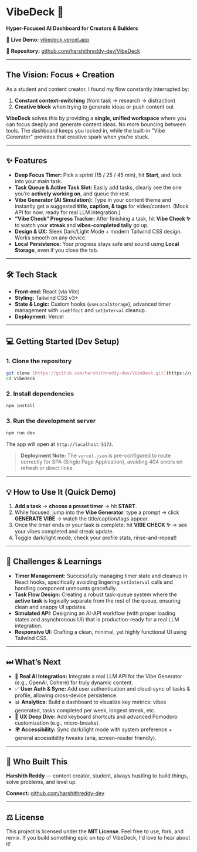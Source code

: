 # VibeDeck 🚀

**Hyper-Focused AI Dashboard for Creators & Builders**

🔗 **Live Demo:** [vibedeck.vercel.app](https://vibedeck.vercel.app)

📂 **Repository:** [github.com/harshithreddy-dev/VibeDeck](https://github.com/harshithreddy-dev/VibeDeck)

---

## The Vision: Focus + Creation

As a student and content creator, I found my flow constantly interrupted by:
1.  **Constant context-switching** (from task → research → distraction)
2.  **Creative block** when trying to generate ideas or push content out

**VibeDeck** solves this by providing a **single, unified workspace** where you can focus deeply and generate content ideas. No more bouncing between tools. The dashboard keeps you locked in, while the built-in "Vibe Generator" provides that creative spark when you're stuck.

---

## ✨ Features

* **Deep Focus Timer:** Pick a sprint (15 / 25 / 45 min), hit **Start**, and lock into your main task.
* **Task Queue & Active Task Slot:** Easily add tasks, clearly see the one you’re **actively working on**, and queue the rest.
* **Vibe Generator (AI Simulation):** Type in your content theme and instantly get a suggested **title, caption, & tags** for video/content. (Mock API for now, ready for real LLM integration.)
* **“Vibe Check” Progress Tracker:** After finishing a task, hit **Vibe Check ✨** to watch your **streak** and **vibes-completed tally** go up.
* **Design & UX:** Sleek Dark/Light Mode + modern Tailwind CSS design. Works smooth on any device.
* **Local Persistence:** Your progress stays safe and sound using **Local Storage**, even if you close the tab.

---

## 🛠 Tech Stack

* **Front-end:** React (via Vite)
* **Styling:** Tailwind CSS v3+
* **State & Logic:** Custom hooks (`useLocalStorage`), advanced timer management with `useEffect` and `setInterval` cleanup.
* **Deployment:** Vercel

---

## 💻 Getting Started (Dev Setup)

### 1. Clone the repository

```bash
git clone [https://github.com/harshithreddy-dev/VibeDeck.git](https://github.com/harshithreddy-dev/VibeDeck.git)
cd VibeDeck
````

### 2\. Install dependencies

```bash
npm install
```

### 3\. Run the development server

```bash
npm run dev
```

The app will open at `http://localhost:5173`.

> **Deployment Note:** The `vercel.json` is pre-configured to route correctly for SPA (Single Page Application), avoiding 404 errors on refresh or direct links.

-----

## 💡 How to Use It (Quick Demo)

1.  **Add a task** → **choose a preset timer** → hit **START**.
2.  While focused, jump into the **Vibe Generator**: type a prompt → click **GENERATE VIBE** → watch the title/caption/tags appear.
3.  Once the timer ends or your task is complete: hit **VIBE CHECK ✨** → see your vibes completed and streak update.
4.  Toggle dark/light mode, check your profile stats, rinse-and-repeat\!

-----

## 🚧 Challenges & Learnings

  * **Timer Management:** Successfully managing timer state and cleanup in React hooks, specifically avoiding lingering `setInterval` calls and handling component unmounts gracefully.
  * **Task Flow Design:** Creating a robust task-queue system where the **active task** is logically separate from the rest of the queue, ensuring clean and snappy UI updates.
  * **Simulated API:** Designing an AI-API workflow (with proper loading states and asynchronous UI) that is production-ready for a real LLM integration.
  * **Responsive UI:** Crafting a clean, minimal, yet highly functional UI using Tailwind CSS.

-----

## ⏭ What’s Next

  * 🔧 **Real AI Integration:** Integrate a real LLM API for the Vibe Generator (e.g., OpenAI, Cohere) for truly dynamic content.
  * ✅ **User Auth & Sync:** Add user authentication and cloud-sync of tasks & profile, allowing cross-device persistence.
  * 📊 **Analytics:** Build a dashboard to visualize key metrics: vibes generated, tasks completed per week, longest streak, etc.
  * 🎯 **UX Deep Dive:** Add keyboard shortcuts and advanced Pomodoro customization (e.g., micro-breaks).
  * 🌍 **Accessibility:** Sync dark/light mode with system preference + general accessibility tweaks (aria, screen-reader friendly).

-----

## 👤 Who Built This

**Harshith Reddy** — content creator, student, always hustling to build things, solve problems, and level up.

**Connect:** [github.com/harshithreddy-dev](https://www.google.com/search?q=https://github.com/harshithreddy-dev)

-----

## ⚖️ License

This project is licensed under the **MIT License**. Feel free to use, fork, and remix. If you build something epic on top of VibeDeck, I'd love to hear about it\!

```
